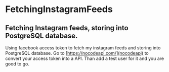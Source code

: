 # FetchingInstagramFeeds
## Fetching Instagram feeds, storing into PostgreSQL database.

Using facebook access token to fetch my instagram feeds and storing into PostgreSQL database. Go to [https://nocodeapi.com/](nocodeapi) to convert your access token into a API. Than add a test user for it and you are good to go.
